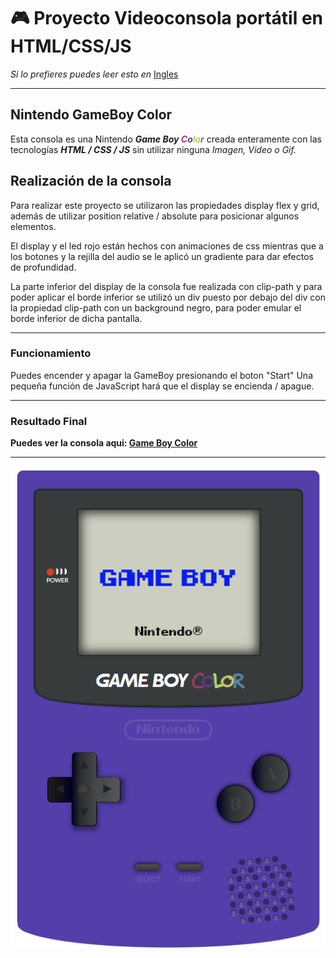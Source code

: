 # :video_game: Proyecto Videoconsola portátil en HTML/CSS/JS  

*Si lo prefieres puedes leer esto en* [Ingles](/README.md)

-------------------------------------------------

## Nintendo GameBoy Color

Esta consola es una Nintendo ***Game Boy <span style="color:#a73569">C</span><span style="color:#643a8d">o</span><span style="color:#a4d562">l</span><span style="color:#cdc44f">o</span><span style="color:#4489a7">r</span>*** creada enteramente con las tecnologías ***HTML / CSS / JS*** sin utilizar ninguna *Imagen, Video o Gif.*



## Realización de la consola

Para realizar este proyecto se utilizaron las propiedades display flex y grid, además de utilizar position relative / absolute para posicionar algunos elementos.

El display y el led rojo están hechos con animaciones de css mientras que a los botones y la rejilla del audio se le aplicó un gradiente para dar efectos de profundidad.

La parte inferior del display de la consola fue realizada con clip-path y para poder aplicar el borde inferior se utilizó un div puesto por debajo del div con la propiedad clip-path con un background negro, para poder emular el borde inferior de dicha pantalla.

-------------------------------------------------

### Funcionamiento

Puedes encender y apagar la GameBoy presionando el boton "Start"
Una pequeña función de JavaScript hará que el display se encienda / apague.

-------------------------------------------------

### Resultado Final

**Puedes ver la consola aqui: [Game Boy Color](https://germanilu.github.io/Proyecto-Videoconsola/)**

-------------------------------------------------

![GameBoyColor](img/GameBoy-Color-on.png)


